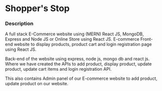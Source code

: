 # Shopper's Stop


### Description

A full stack E-Commerce website using (MERN) React JS, MongoDB, Express and Node JS or Online Store using React JS. E-commerce Front-end website to display products, product cart and login registration page using React JS.

Back-end of the website using express, node js, mongo db and react js. Where we have created the APIs to add product, display product, update product, update cart items and login registration API. 

This also contains Admin panel of our E-commerce website to add product, update product on our website.
